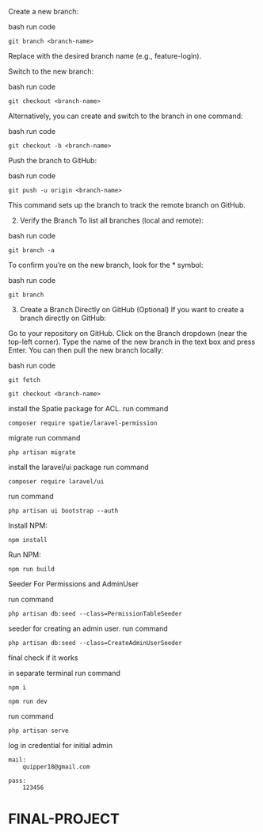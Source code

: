 Create a new branch:

bash
run code

    git branch <branch-name>

Replace <branch-name> with the desired branch name (e.g., feature-login).

Switch to the new branch:

bash
run code

    git checkout <branch-name>

Alternatively, you can create and switch to the branch in one command:

bash
run code

    git checkout -b <branch-name>

Push the branch to GitHub:

bash
run code

    git push -u origin <branch-name>

This command sets up the branch to track the remote branch on GitHub.

2. Verify the Branch
To list all branches (local and remote):

bash
run code

    git branch -a

To confirm you’re on the new branch, look for the * symbol:

bash
run code

    git branch

3. Create a Branch Directly on GitHub (Optional)
If you want to create a branch directly on GitHub:

Go to your repository on GitHub.
Click on the Branch dropdown (near the top-left corner).
Type the name of the new branch in the text box and press Enter.
You can then pull the new branch locally:

bash
run code

    git fetch

    git checkout <branch-name>

install the Spatie package for ACL.
run command

    composer require spatie/laravel-permission
    
migrate
run command

    php artisan migrate

 install the laravel/ui package
 run command

    composer require laravel/ui
    
 run command  
 
    php artisan ui bootstrap --auth
    

Install NPM:

    npm install
    

Run NPM:

    npm run build

Seeder For Permissions and AdminUser

run command

    php artisan db:seed --class=PermissionTableSeeder

seeder for creating an admin user.
run command

    php artisan db:seed --class=CreateAdminUserSeeder

final check if it works

in separate terminal
run command

    npm i

    npm run dev
    

run command

    php artisan serve

log in credential for initial admin

    mail: 
        quipper18@gmail.com
        
    pass:
        123456



# FINAL-PROJECT
